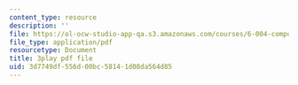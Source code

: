 ```yaml
---
content_type: resource
description: ''
file: https://ol-ocw-studio-app-qa.s3.amazonaws.com/courses/6-004-computation-structures-spring-2017/3d7749df556d00bc58141d08da564d85_3KJeK-UUADA.pdf
file_type: application/pdf
resourcetype: Document
title: 3play pdf file
uid: 3d7749df-556d-00bc-5814-1d08da564d85
---
```

